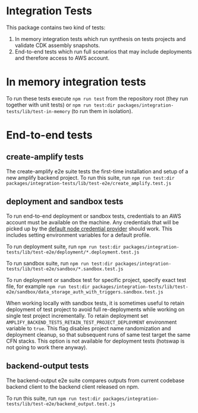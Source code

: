 # Integration Tests

This package contains two kind of tests:

1. In memory integration tests which run synthesis on tests projects and validate CDK assembly snapshots.
2. End-to-end tests which run full scenarios that may include deployments and therefore access to AWS account.

# In memory integration tests

To run these tests execute `npm run test` from the repository root (they run together with unit tests)
or `npm run test:dir packages/integration-tests/lib/test-in-memory` (to run them in isolation).

# End-to-end tests

## create-amplify tests

The create-amplify e2e suite tests the first-time installation and setup of a new amplify backend project. To run this suite, run
`npm run test:dir packages/integration-tests/lib/test-e2e/create_amplify.test.js`

## deployment and sandbox tests

To run end-to-end deployment or sandbox tests, credentials to an AWS account must be available on the machine. Any credentials that will be picked up by the
[default node credential provider](https://docs.aws.amazon.com/sdk-for-javascript/v3/developer-guide/setting-credentials-node.html) should work.
This includes setting environment variables for a default profile.

To run deployment suite, run
`npm run test:dir packages/integration-tests/lib/test-e2e/deployment/*.deployment.test.js`

To run sandbox suite, run
`npm run test:dir packages/integration-tests/lib/test-e2e/sandbox/*.sandbox.test.js`

To run deployment or sandbox test for specific project, specify exact test file, for example
`npm run test:dir packages/integration-tests/lib/test-e2e/sandbox/data_storage_auth_with_triggers.sandbox.test.js`

When working locally with sandbox tests, it is sometimes useful to retain deployment of test project to avoid full re-deployments while working
on single test project incrementally. To retain deployment set `AMPLIFY_BACKEND_TESTS_RETAIN_TEST_PROJECT_DEPLOYMENT` environment
variable to `true`. This flag disables project name randomization and deployment cleanup, so that subsequent runs of same test
target the same CFN stacks. This option is not available for deployment tests (hotswap is not going to work there anyway).

## backend-output tests

The backend-output e2e suite compares outputs from current codebase backend client to the backend client released on npm.

To run this suite, run
`npm run test:dir packages/integration-tests/lib/test-e2e/backend_output.test.js`
